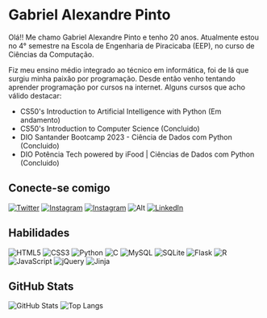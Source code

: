# Gabriel Alexandre Pinto
Olá!! Me chamo Gabriel Alexandre Pinto e tenho 20 anos. Atualmente estou no 4° semestre na Escola de Engenharia de Piracicaba (EEP), no curso de Ciências da Computação.

Fiz meu ensino médio integrado ao técnico em informática, foi de lá que surgiu minha paixão por programação. Desde então venho tentando aprender programação por cursos na internet. Alguns cursos que acho válido destacar: &nbsp;
-  CS50's Introduction to Artificial Intelligence with Python (Em andamento)
- CS50's Introduction to Computer Science (Concluido)
- DIO Santander Bootcamp 2023 - Ciência de Dados com Python (Concluido)
- DIO Potência Tech powered by iFood | Ciências de Dados com Python (Concluido)


## Conecte-se comigo
[![Twitter](https://img.shields.io/badge/Twitter-4acabb?style=for-the-badge&logo=twitter)](https://twitter.com/G4Z33) 
[![Instagram](https://img.shields.io/badge/Instagram-4acabb?style=for-the-badge&logo=instagram)](https://www.instagram.com/gabriel_gaz3/)
[![Instagram](https://img.shields.io/badge/GitHub-4acabb?style=for-the-badge&logo=github)](https://www.github.com/GaZ33/)
![Alt](https://img.shields.io/badge/Discord-4acabb?style=for-the-badge&logo=discord&logoColor=7289DA)
[![LinkedIn](https://img.shields.io/badge/linkedin-4acabb?style=for-the-badge&logo=linkedin&logoColor=white)](https://www.linkedin.com/in/gabriel-pinto-ab2038283/)

## Habilidades

![HTML5](https://img.shields.io/badge/HTML5-4acabb?style=for-the-badge&logo=html5)
![CSS3](https://img.shields.io/badge/CSS3-4acabb?style=for-the-badge&logo=css3&logoColor=264CE4)
![Python](https://img.shields.io/badge/Python-4acabb?style=for-the-badge&logo=python)
![C](https://img.shields.io/badge/C-4acabb?style=for-the-badge&logo=c)
![MySQL](https://img.shields.io/badge/mysql-4acabb.svg?style=for-the-badge&logo=mysql&logoColor=white)
![SQLite](https://img.shields.io/badge/sqlite-4acabb?style=for-the-badge&logo=sqlite&logoColor=white)
![Flask](https://img.shields.io/badge/flask-4acabb?style=for-the-badge&logo=flask&logoColor=white)
![R](https://img.shields.io/badge/r-4acabb?style=for-the-badge&logo=r&logoColor=white)
![JavaScript](https://img.shields.io/badge/javascript-4acabb?style=for-the-badge&logo=javascript&logoColor=%23F7DF1E)
![jQuery](https://img.shields.io/badge/jquery-4acabb?style=for-the-badge&logo=jquery&logoColor=white)
![Jinja](https://img.shields.io/badge/jinja-4acabb?style=for-the-badge&logo=jinja&logoColor=black)


## GitHub Stats

![GitHub Stats](https://github-readme-stats.vercel.app/api?username=GaZ33&theme=transparent&bg_color=770092&border_color=a058f5&show_icons=true&icon_color=91ff95&title_color=91ff95&text_color=FFF)
![Top Langs](https://github-readme-stats.vercel.app/api/top-langs/?username=Gaz33&layout=compact)

<!--
**GaZ33/GaZ33** is a ✨ _special_ ✨ repository because its `README.md` (this file) appears on your GitHub profile.

Here are some ideas to get you started:

- 🔭 I’m currently working on ...
- 🌱 I’m currently learning ...
- 👯 I’m looking to collaborate on ...
- 🤔 I’m looking for help with ...
- 💬 Ask me about ...
- 📫 How to reach me: ...
- 😄 Pronouns: ...
- ⚡ Fun fact: ...
-->

